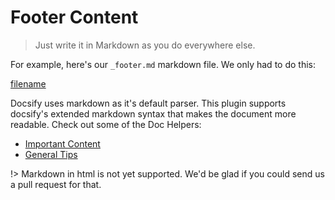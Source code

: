 # Footer Content

> Just write it in Markdown as you do everywhere else.

For example, here's our `_footer.md` markdown file. We only had to do this:

[filename](_footer.md ':include :type=code')

Docsify uses markdown as it's default parser. This plugin supports docsify's extended markdown syntax that makes the document more readable. Check out some of the Doc Helpers:

- [Important Content](https://docsify.js.org/#/helpers?id=important-content)
- [General Tips](https://docsify.js.org/#/helpers?id=general-tips)

!> Markdown in html is not yet supported. We'd be glad if you could send us a pull request for that.

